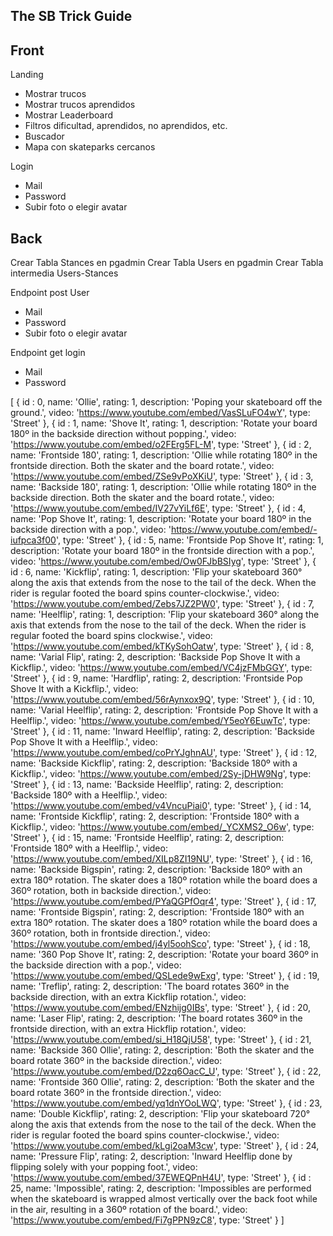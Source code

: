 ## The SB Trick Guide

## Front
Landing 
 - Mostrar trucos
 - Mostrar trucos aprendidos
 - Mostrar Leaderboard
 - Filtros dificultad, aprendidos, no aprendidos, etc.
 - Buscador
 - Mapa con skateparks cercanos

Login
 - Mail
 - Password
 - Subir foto o elegir avatar

## Back
Crear Tabla Stances en pgadmin
Crear Tabla Users en pgadmin
Crear Tabla intermedia Users-Stances

Endpoint post User
 - Mail
 - Password
 - Subir foto o elegir avatar

Endpoint get login
 - Mail
 - Password

[
{
    id : 0,
    name: 'Ollie',
    rating: 1,
    description: 'Poping your skateboard off the ground.',
    video: 'https://www.youtube.com/embed/VasSLuFO4wY',
    type: 'Street'
},
{
    id : 1,
    name: 'Shove It',
    rating: 1,
    description: 'Rotate your board 180º in the backside direction without popping.',
    video: 'https://www.youtube.com/embed/o2FErg5FL-M',
    type: 'Street'
},
{
    id : 2,
    name: 'Frontside 180',
    rating: 1,
    description: 'Ollie while rotating 180º in the frontside direction. Both the skater and the board rotate.',
    video: 'https://www.youtube.com/embed/ZSe9vPoXKiU',
    type: 'Street'
},
{
    id : 3,
    name: 'Backside 180',
    rating: 1,
    description: 'Ollie while rotating 180º in the backside direction. Both the skater and the board rotate.',
    video: 'https://www.youtube.com/embed/IV27vYiLf6E',
    type: 'Street'
},
{
    id : 4,
    name: 'Pop Shove It',
    rating: 1,
    description: 'Rotate your board 180º in the backside direction with a pop.',
    video: 'https://www.youtube.com/embed/-iufpca3f00',
    type: 'Street'
},
{
    id : 5,
    name: 'Frontside Pop Shove It',
    rating: 1,
    description: 'Rotate your board 180º in the frontside direction with a pop.',
    video: 'https://www.youtube.com/embed/Ow0FJbBSIyg',
    type: 'Street'
},
{
    id : 6,
    name: 'Kickflip',
    rating: 1,
    description: 'Flip your skateboard 360° along the axis that extends from the nose to the tail of the deck. When the rider is regular footed the board spins counter-clockwise.',
    video: 'https://www.youtube.com/embed/Zebs7JZ2PW0',
    type: 'Street'
},
{
    id : 7,
    name: 'Heelflip',
    rating: 1,
    description: 'Flip your skateboard 360° along the axis that extends from the nose to the tail of the deck. When the rider is regular footed the board spins clockwise.',
    video: 'https://www.youtube.com/embed/kTKySohOatw',
    type: 'Street'
},
{
    id : 8,
    name: 'Varial Flip',
    rating: 2,
    description: 'Backside Pop Shove It with a Kickflip.',
    video: 'https://www.youtube.com/embed/VC4jzFMbGGY',
    type: 'Street'
},
{
    id : 9,
    name: 'Hardflip',
    rating: 2,
    description: 'Frontside Pop Shove It with a Kickflip.',
    video: 'https://www.youtube.com/embed/56rAynxox9Q',
    type: 'Street'
},
{
    id : 10,
    name: 'Varial Heelflip',
    rating: 2,
    description: 'Frontside Pop Shove It with a Heelflip.',
    video: 'https://www.youtube.com/embed/Y5eoY6EuwTc',
    type: 'Street'
},
{
    id : 11,
    name: 'Inward Heelflip',
    rating: 2,
    description: 'Backside Pop Shove It with a Heelflip.',
    video: 'https://www.youtube.com/embed/coPrYJghnAU',
    type: 'Street'
},
{
    id : 12,
    name: 'Backside Kickflip',
    rating: 2,
    description: 'Backside 180º with a Kickflip.',
    video: 'https://www.youtube.com/embed/2Sy-jDHW9Ng',
    type: 'Street'
},
{
    id : 13,
    name: 'Backside Heelflip',
    rating: 2,
    description: 'Backside 180º with a Heelflip.',
    video: 'https://www.youtube.com/embed/v4VncuPiai0',
    type: 'Street'
},
{
    id : 14,
    name: 'Frontside Kickflip',
    rating: 2,
    description: 'Frontside 180º with a Kickflip.',
    video: 'https://www.youtube.com/embed/_YCXMS2_O6w',
    type: 'Street'
},
{
    id : 15,
    name: 'Frontside Heelflip',
    rating: 2,
    description: 'Frontside 180º with a Heelflip.',
    video: 'https://www.youtube.com/embed/XILp8ZI19NU',
    type: 'Street'
},
{
    id : 16,
    name: 'Backside Bigspin',
    rating: 2,
    description: 'Backside 180º with an extra 180º rotation. The skater does a 180º rotation while the board does a 360º rotation, both in backside direction.',
    video: 'https://www.youtube.com/embed/PYaQGPfOqr4',
    type: 'Street'
},
{
    id : 17,
    name: 'Frontside Bigspin',
    rating: 2,
    description: 'Frontside 180º with an extra 180º rotation. The skater does a 180º rotation while the board does a 360º rotation, both in frontside direction.',
    video: 'https://www.youtube.com/embed/j4yl5oohSco',
    type: 'Street'
},
{
    id : 18,
    name: '360 Pop Shove It',
    rating: 2,
    description: 'Rotate your board 360º in the backside direction with a pop.',
    video: 'https://www.youtube.com/embed/QSLede9wExg',
    type: 'Street'
},
{
    id : 19,
    name: 'Treflip',
    rating: 2,
    description: 'The board rotates 360º in the backside direction, with an extra Kickflip rotation.',
    video: 'https://www.youtube.com/embed/ENzhijg0IBs',
    type: 'Street'
},
{
    id : 20,
    name: 'Laser Flip',
    rating: 2,
    description: 'The board rotates 360º in the frontside direction, with an extra Hickflip rotation.',
    video: 'https://www.youtube.com/embed/si_H18QjU58',
    type: 'Street'
},
{
    id : 21,
    name: 'Backside 360 Ollie',
    rating: 2,
    description: 'Both the skater and the board rotate 360º in the backside direction.',
    video: 'https://www.youtube.com/embed/D2zq6OacC_U',
    type: 'Street'
},
{
    id : 22,
    name: 'Frontside 360 Ollie',
    rating: 2,
    description: 'Both the skater and the board rotate 360º in the frontside direction.',
    video: 'https://www.youtube.com/embed/yq1dnYOoLWQ',
    type: 'Street'
},
{
    id : 23,
    name: 'Double Kickflip',
    rating: 2,
    description: 'Flip your skateboard 720° along the axis that extends from the nose to the tail of the deck. When the rider is regular footed the board spins counter-clockwise.',
    video: 'https://www.youtube.com/embed/kLgi2oaM3cw',
    type: 'Street'
},
{
    id : 24,
    name: 'Pressure Flip',
    rating: 2,
    description: 'Inward Heelflip done by flipping solely with your popping foot.',
    video: 'https://www.youtube.com/embed/37EWEQPnH4U',
    type: 'Street'
},
{
    id : 25,
    name: 'Impossible',
    rating: 2,
    description: 'Impossibles are performed when the skateboard is wrapped almost vertically over the back foot while in the air, resulting in a 360º rotation of the board.',
    video: 'https://www.youtube.com/embed/Fi7gPPN9zC8',
    type: 'Street'
}
]